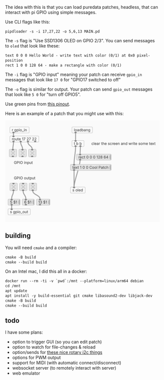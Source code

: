 The idea with this is that you can load puredata patches, headless, that can interact with pi GPIO using simple messages.

Use CLI flags like this:

```
pipdloader -s -i 17,27,22 -o 5,6,13 MAIN.pd
```

The `-s` flag is "Use SSD1306 OLED on GPIO 2/3". You can send messages to `oled` that look like these:

```
text 0 0 0 Hello World - write text with color (0/1) at 0x0 pixel-position
rect 1 0 0 128 64 - make a rectangle with color (0/1)

```
The `-i` flag is "GPIO input" meaning your patch can receive `gpio_in` messages that look like `17 0` for "GPIO17 switched to off"

The `-o` flag is similar for output. Your patch can send `gpio_out` messages that look like  `5 0` for "turn off GPIO5".

Use green pins from [this pinout](https://pinout.xyz/).

Here is an example of a patch that you might use with this:

![screenshot](./screen.png)

## building

You will need `cmake` and a compiler:

```
cmake -B build
cmake --build build
```

On an Intel mac, I did this all in a docker:

```
docker run --rm -ti -v `pwd`:/mnt --platform=linux/arm64 debian
cd /mnt
apt update
apt install -y build-essential git cmake libasound2-dev libjack-dev
cmake -B build
cmake --build build
```


## todo

I have some plans:

- option to trigger GUI (so you can edit patch)
- option to watch for file-changes & reload
- option/sends for [these nice rotary i2c things](https://www.adafruit.com/product/5752)
- options for PWM output
- support for MIDI (with automatic connect/disconnect)
- websocket server (to remotely interact with server)
- web emulator
